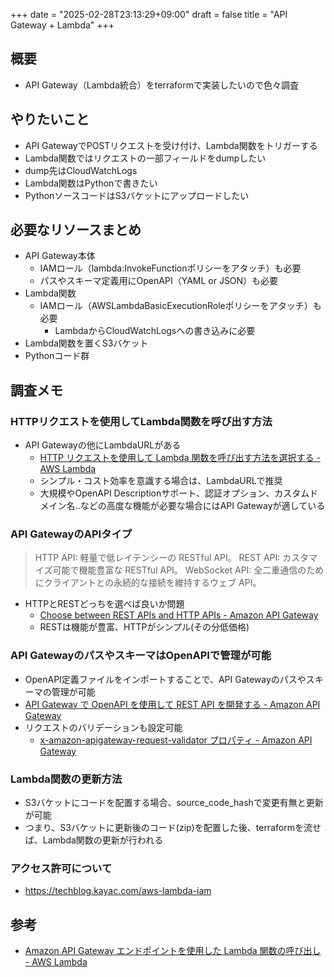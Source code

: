 +++
date = "2025-02-28T23:13:29+09:00"
draft = false
title = "API Gateway + Lambda"
+++


## 概要

- API Gateway（Lambda統合）をterraformで実装したいので色々調査

## やりたいこと

- API GatewayでPOSTリクエストを受け付け、Lambda関数をトリガーする
- Lambda関数ではリクエストの一部フィールドをdumpしたい
- dump先はCloudWatchLogs
- Lambda関数はPythonで書きたい
- PythonソースコードはS3バケットにアップロードしたい

## 必要なリソースまとめ

- API Gateway本体
  - IAMロール（lambda:InvokeFunctionポリシーをアタッチ）も必要
  - パスやスキーマ定義用にOpenAPI（YAML or JSON）も必要
- Lambda関数
  - IAMロール（AWSLambdaBasicExecutionRoleポリシーをアタッチ）も必要
    - LambdaからCloudWatchLogsへの書き込みに必要
- Lambda関数を置くS3バケット
- Pythonコード群

## 調査メモ

### HTTPリクエストを使用してLambda関数を呼び出す方法
- API Gatewayの他にLambdaURLがある
  - [HTTP リクエストを使用して Lambda 関数を呼び出す方法を選択する - AWS Lambda](https://docs.aws.amazon.com/ja_jp/lambda/latest/dg/apig-http-invoke-decision.html)
  - シンプル・コスト効率を意識する場合は、LambdaURLで推奨
  - 大規模やOpenAPI Descriptionサポート、認証オプション、カスタムドメイン名..などの高度な機能が必要な場合にはAPI Gatewayが適している

### API GatewayのAPIタイプ

> HTTP API: 軽量で低レイテンシーの RESTful API。
REST API: カスタマイズ可能で機能豊富な RESTful API。
WebSocket API: 全二重通信のためにクライアントとの永続的な接続を維持するウェブ API。

- HTTPとRESTどっちを選べば良いか問題
  - [Choose between REST APIs and HTTP APIs - Amazon API Gateway](https://docs.aws.amazon.com/apigateway/latest/developerguide/http-api-vs-rest.html)
  - RESTは機能が豊富、HTTPがシンプル(その分低価格)

### API GatewayのパスやスキーマはOpenAPIで管理が可能

- OpenAPI定義ファイルをインポートすることで、API Gatewayのパスやスキーマの管理が可能
- [API Gateway で OpenAPI を使用して REST API を開発する - Amazon API Gateway](https://docs.aws.amazon.com/ja_jp/apigateway/latest/developerguide/api-gateway-import-api.html)
- リクエストのバリデーションも設定可能
  - [x-amazon-apigateway-request-validator プロパティ - Amazon API Gateway](https://docs.aws.amazon.com/ja_jp/apigateway/latest/developerguide/api-gateway-swagger-extensions-request-validator.html)

### Lambda関数の更新方法

- S3バケットにコードを配置する場合、source_code_hashで変更有無と更新が可能
- つまり、S3バケットに更新後のコード(zip)を配置した後、terraformを流せば、Lambda関数の更新が行われる

### アクセス許可について

- https://techblog.kayac.com/aws-lambda-iam

## 参考

- [Amazon API Gateway エンドポイントを使用した Lambda 関数の呼び出し - AWS Lambda](https://docs.aws.amazon.com/ja_jp/lambda/latest/dg/services-apigateway.html)